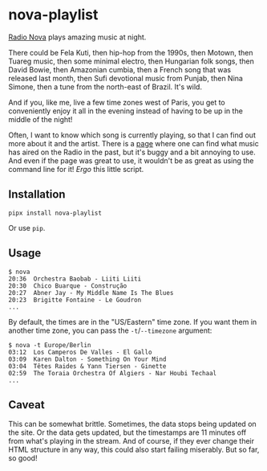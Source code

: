 # nova-playlist

[Radio Nova][0] plays amazing music at night.

There could be Fela Kuti, then hip-hop from the 1990s, then Motown, then Tuareg
music, then some minimal electro, then Hungarian folk songs, then David Bowie,
then Amazonian cumbia, then a French song that was released last month, then
Sufi devotional music from Punjab, then Nina Simone, then a tune from the
north-east of Brazil. It's wild.

And if you, like me, live a few time zones west of Paris, you get to
conveniently enjoy it all in the evening instead of having to be up in the
middle of the night!

Often, I want to know which song is currently playing, so that I can find out
more about it and the artist. There is a [page][1] where one can find what
music has aired on the Radio in the past, but it's buggy and a bit annoying to
use. And even if the page was great to use, it wouldn't be as great as using
the command line for it! _Ergo_ this little script.


## Installation

    pipx install nova-playlist

Or use `pip`.


## Usage

    $ nova
    20:36  Orchestra Baobab - Liiti Liiti
    20:30  Chico Buarque - Construção
    20:27  Abner Jay - My Middle Name Is The Blues
    20:23  Brigitte Fontaine - Le Goudron
    ...

By default, the times are in the "US/Eastern" time zone. If you want them in
another time zone, you can pass the `-t`/`--timezone` argument:

    $ nova -t Europe/Berlin
    03:12  Los Camperos De Valles - El Gallo
    03:09  Karen Dalton - Something On Your Mind
    03:04  Têtes Raides & Yann Tiersen - Ginette
    02:59  The Toraia Orchestra Of Algiers - Nar Houbi Techaal
    ...


## Caveat

This can be somewhat brittle. Sometimes, the data stops being updated on the
site. Or the data gets updated, but the timestamps are 11 minutes off from
what's playing in the stream. And of course, if they ever change their HTML
structure in any way, this could also start failing miserably. But so far, so
good!


[0]: https://www.nova.fr/radionova/nova-la-nuit
[1]: https://www.nova.fr/radionova/radio-nova
